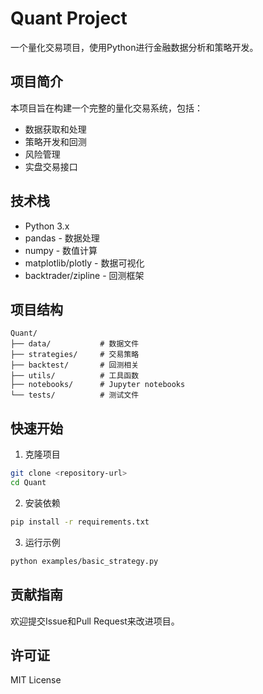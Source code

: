 # Quant Project

一个量化交易项目，使用Python进行金融数据分析和策略开发。

## 项目简介

本项目旨在构建一个完整的量化交易系统，包括：
- 数据获取和处理
- 策略开发和回测
- 风险管理
- 实盘交易接口

## 技术栈

- Python 3.x
- pandas - 数据处理
- numpy - 数值计算
- matplotlib/plotly - 数据可视化
- backtrader/zipline - 回测框架

## 项目结构

```
Quant/
├── data/           # 数据文件
├── strategies/     # 交易策略
├── backtest/       # 回测相关
├── utils/          # 工具函数
├── notebooks/      # Jupyter notebooks
└── tests/          # 测试文件
```

## 快速开始

1. 克隆项目
```bash
git clone <repository-url>
cd Quant
```

2. 安装依赖
```bash
pip install -r requirements.txt
```

3. 运行示例
```bash
python examples/basic_strategy.py
```

## 贡献指南

欢迎提交Issue和Pull Request来改进项目。

## 许可证

MIT License